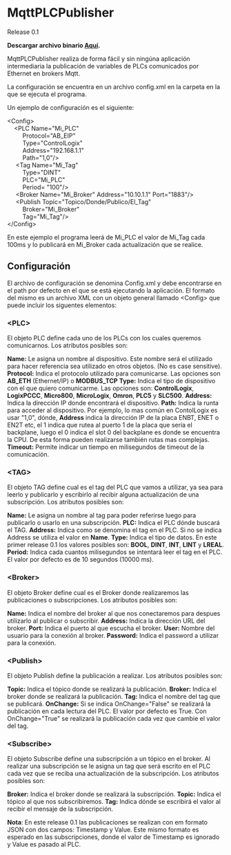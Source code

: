 ﻿# MqttPLCPublisher
Release 0.1

**Descargar archivo binario [**Aquí**](http://hersoft.com.ar/MqttPLCPublisher/Release_0.1).**

MqttPLCPublisher realiza de forma fácil y sin ningúna aplicación intermediaria la publicación de variables de PLCs comunicados por Ethernet en brokers Mqtt.

La configuración se encuentra en un archivo config.xml en la carpeta en la que se ejecuta el programa.

Un ejemplo de configuración es el siguiente:

\<Config\>  
&nbsp;&nbsp;&nbsp;&nbsp;\<PLC Name="Mi_PLC"  
&nbsp;&nbsp;&nbsp;&nbsp;&nbsp;&nbsp;&nbsp;&nbsp; Protocol="AB_EIP"  
&nbsp;&nbsp;&nbsp;&nbsp;&nbsp;&nbsp;&nbsp;&nbsp; Type="ControlLogix"  
&nbsp;&nbsp;&nbsp;&nbsp;&nbsp;&nbsp;&nbsp;&nbsp; Address="192.168.1.1"  
&nbsp;&nbsp;&nbsp;&nbsp;&nbsp;&nbsp;&nbsp;&nbsp; Path="1,0"/\>  
&nbsp;&nbsp;&nbsp;&nbsp; \<Tag Name="Mi_Tag"  
&nbsp;&nbsp;&nbsp;&nbsp;&nbsp;&nbsp;&nbsp;&nbsp; Type="DINT"  
&nbsp;&nbsp;&nbsp;&nbsp;&nbsp;&nbsp;&nbsp;&nbsp; PLC="Mi_PLC"  
&nbsp;&nbsp;&nbsp;&nbsp;&nbsp;&nbsp;&nbsp;&nbsp; Period= "100"/\>  
&nbsp;&nbsp;&nbsp;&nbsp; \<Broker Name="Mi_Broker" Address="10.10.1.1" Port="1883"/\>  
&nbsp;&nbsp;&nbsp;&nbsp; \<Publish Topic="Topico/Donde/Publico/El_Tag"  
&nbsp;&nbsp;&nbsp;&nbsp;&nbsp;&nbsp;&nbsp;&nbsp; Broker="Mi_Broker"  
&nbsp;&nbsp;&nbsp;&nbsp;&nbsp;&nbsp;&nbsp;&nbsp; Tag="Mi_Tag"/\>  
\</Config\>  

En este ejemplo el programa leerá de Mi_PLC el valor de Mi_Tag cada 100ms y lo publicará en Mi_Broker cada actualización que se realice.

## Configuración

El archivo de configuración se denomina Config.xml y debe encontrarse en el path por defecto en el que se está ejecutando la aplicación.
El formato del mismo es un archivo XML con un objeto general llamado \<Config\> que puede incluir los siguentes elementos:

### \<PLC\>

El objeto PLC define cada uno de los PLCs con los cuales queremos comunicarnos.  Los atributos posibles son:

**Name:** Le asigna un nombre al dispositivo. Este nombre será el utilizado para hacer referencia sea utilizado en otros objetos. (No es case sensitive).
**Protocol:** Indica el protocolo utilizado para comunicarse.  Las opciones son **AB_ETH** (Ethernet/IP)  o **MODBUS_TCP**
**Type:**  Indica el tipo de dispositivo con el que quiero comunicarme. Las opciones son: **ControlLogix**, **LogixPCCC**, **Micro800**, **MicroLogix**, **Omron**, **PLC5** y **SLC500**.
**Address:** Indica la dirección IP donde encontrará el dispositivo.
**Path:** Indica la runta para acceder al dispositivo. Por ejemplo, lo mas común en ContolLogix es usar "1,0", dónde, **Address** indica la dirección IP de la placa ENBT, ENET o EN2T etc, el 1 indica que rutea al puerto 1 de la placa que sería el backplane, luego el 0 indica el slot 0 del backplane es donde se encuentra la CPU.  De esta forma pueden realizarse también rutas mas complejas.
**Timeout:** Permite indicar un tiempo en milisegundos de timeout de la comunicación.

### \<TAG\>

El objeto TAG define cual es el tag del PLC que vamos a utilizar, ya sea para leerlo y publicarlo y escribirlo al recibir alguna actualización de una subscripción.  Los atributos posibles son:

**Name:** Le asigna un nombre al tag para poder referirse luego para publicarlo o usarlo en una subscripción.
**PLC:** Indica el PLC dónde buscará el TAG.
**Address:** Indica como se denomina el tag en el PLC. Si no se indica Address se utiliza el valor en **Name**.
**Type:** Indica el tipo de datos. En este primer release 0.1 los valores posibles son: **BOOL**, **DINT**, **INT**, **LINT** y **LREAL**.
**Period:** Indica cada cuantos milisegundos se intentará leer el tag en el PLC. El valor por defecto es de 10 segundos (10000 ms).

### \<Broker\>

El objeto Broker define cual es el Broker donde realizaremos las publicaciones o subscripciones. Los atributos posibles son:

**Name:** Indica el nombre del broker al que nos conectaremos para despues utilizarlo al publicar o subscribir.
**Address:** Indica la dirección URL del broker.
**Port:** Indica el puerto al que escucha el broker.
**User:** Nombre del usuario para la conexión al broker.
**Password:** Indica el password a utilizar para la conexión.

### \<Publish\>

El objeto Publish define la publicación a realizar. Los atributos posibles son:

**Topic:** Indica el tópico donde se realizará la publicación.
**Broker:** Indica el broker donde se realizará la publicación.
**Tag:** Indica el nombre del tag que se publicará.
**OnChange:** Si se indica OnChange="False" se realizará la publicación en cada lectura del PLC. El valor por defecto es True. Con OnChange="True" se realizará la publicación cada vez que cambie el valor del tag.

### \<Subscribe\>

El objeto Subscribe define una subscripción a un tópico en el broker. Al realizar una subscripción se le asigna un tag que será escrito en el PLC cada vez que se reciba una actualización de la subscripción. Los atributos posibles son:

**Broker:** Indica el broker donde se realizará la subscripción.
**Topic:** Indica el tópico al que nos subscribiremos.
**Tag:** Indica dónde se escribirá el valor al recibir el mensaje de la subscripción.

**Nota**: En este release 0.1 las publicaciones se realizan con em formato JSON con dos campos: Timestamp y Value. Este mismo formato es esperado en las subscripciones, donde el valor de Timestamp es ignorado y Value es pasado al PLC. 
